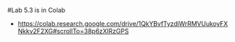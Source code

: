 #Lab 5.3 is in Colab 
- https://colab.research.google.com/drive/1QkYBvfTyzdiWrRMVUukoyFXNkkv2F2XG#scrollTo=38p6zXIRzGPS
